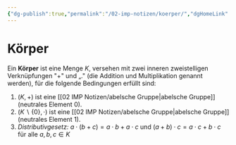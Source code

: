 ```yaml
---
{"dg-publish":true,"permalink":"/02-imp-notizen/koerper/","dgHomeLink":true,"dgPassFrontmatter":false}
---
```


# Körper
Ein **Körper** ist eine Menge $K$, versehen mit zwei inneren zweistelligen Verknüpfungen "+" und „." (die Addition und Multiplikation genannt werden), für die folgende Bedingungen erfüllt sind:
1. $(K,+)$ ist eine [[02 IMP Notizen/abelsche Gruppe|abelsche Gruppe]] (neutrales Element 0).
2. $(K \backslash\{0\}, \cdot)$ ist eine [[02 IMP Notizen/abelsche Gruppe|abelsche Gruppe]] (neutrales Element 1).
3. *Distributivgesetz:* $a \cdot(b+c)=a \cdot b+a \cdot c$ und $(a+b) \cdot c=a \cdot c+b \cdot c$ für alle $a, b, c \in K$